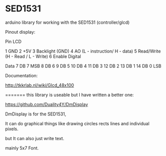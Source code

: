 SED1531
=======

arduino library for working with the SED1531 (controller/glcd)

Pinout display:

Pin   LCD
 
1     GND
2     +5V
3     Backlight (GND)
4     AO (L - instruction/ H - data)
5     Read/Write (H - Read / L - Write)
6     Enable Digital
 
Data
7    DB 7 MSB
8    DB 6
9    DB 5
10   DB 4
11   DB 3
12   DB 2
13   DB 1
14   DB 0 LSB

Documentation:

http://tkkrlab.nl/wiki/Glcd_48x100

=======
this library is useable but I have written a better one:

https://github.com/Duality4Y/DmDisplay

DmDisplay is for the SED1531,

It can do graphical things like drawing circles rects lines and individual pixels.

but It can also just write text.

mainly 5x7 Font.
